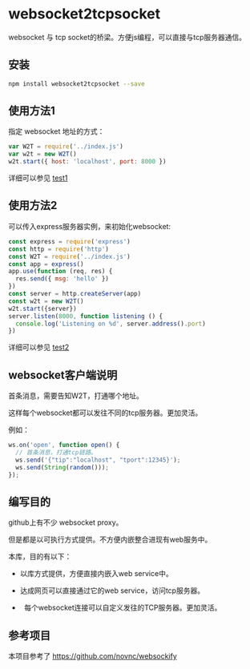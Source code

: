 # websocket2tcpsocket

websocket 与 tcp socket的桥梁。方便js编程，可以直接与tcp服务器通信。

## 安装

```bash
npm install websocket2tcpsocket --save
```

## 使用方法1

指定 websocket 地址的方式：

```js
var W2T = require('../index.js')
var w2t = new W2T()
w2t.start({ host: 'localhost', port: 8000 })
```

详细可以参见 [test1](test/test1.js)

## 使用方法2

可以传入express服务器实例，来初始化websocket:

```js
const express = require('express')
const http = require('http')
const W2T = require('../index.js')
const app = express()
app.use(function (req, res) {
  res.send({ msg: 'hello' })
})
const server = http.createServer(app)
const w2t = new W2T()
w2t.start({server})
server.listen(8000, function listening () {
  console.log('Listening on %d', server.address().port)
})
```

详细可以参见 [test2](test/test2.js)

## websocket客户端说明

首条消息，需要告知W2T，打通哪个地址。

这样每个websocket都可以发往不同的tcp服务器。更加灵活。

例如：

```js
ws.on('open', function open() {
  // 首条消息，打通tcp链路。
  ws.send('{"tip":"localhost", "tport":12345}');
  ws.send(String(random()));
});
```


## 编写目的

github上有不少 websocket proxy。

但是都是以可执行方式提供。不方便内嵌整合进现有web服务中。

本库，目的有以下：

-   以库方式提供，方便直接内嵌入web service中。

-   达成网页可以直接通过它的web service，访问tcp服务器。

-   每个websocket连接可以自定义发往的TCP服务器。更加灵活。


## 参考项目

本项目参考了 <https://github.com/novnc/websockify>
